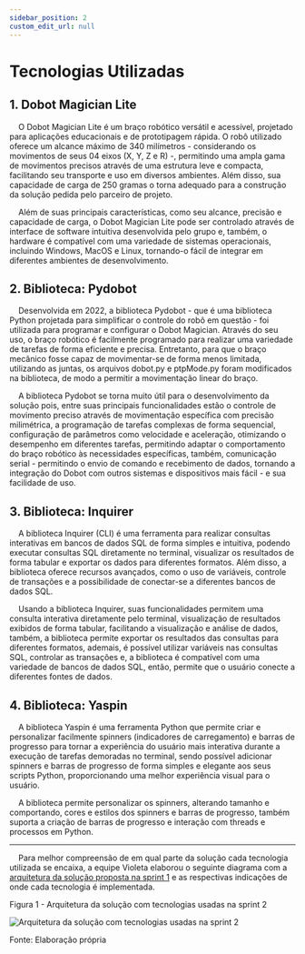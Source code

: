 ```yaml
---
sidebar_position: 2
custom_edit_url: null
---
```


# Tecnologias Utilizadas

## 1. Dobot Magician Lite

&nbsp;&nbsp;&nbsp;&nbsp;O Dobot Magician Lite é um braço robótico versátil e acessível, projetado para aplicações educacionais e de prototipagem rápida. O robô utilizado oferece um alcance máximo de 340 milímetros - considerando os movimentos de seus 04 eixos (X, Y, Z e R) -, permitindo uma ampla gama de movimentos precisos através de uma estrutura leve e compacta, facilitando seu transporte e uso em diversos ambientes. Além disso, sua capacidade de carga de 250 gramas o torna adequado para a construção da solução pedida pelo parceiro de projeto.

&nbsp;&nbsp;&nbsp;&nbsp;Além de suas principais características, como seu alcance, precisão e capacidade de carga, o Dobot Magician Lite pode ser controlado através de interface de software intuitiva desenvolvida pelo grupo e, também, o hardware é compatível com uma variedade de sistemas operacionais, incluindo Windows, MacOS e Linux, tornando-o fácil de integrar em diferentes ambientes de desenvolvimento.

## 2. Biblioteca: Pydobot

&nbsp;&nbsp;&nbsp;&nbsp;Desenvolvida em 2022, a biblioteca Pydobot - que é uma biblioteca Python projetada para simplificar o controle do robô em questão - foi utilizada para programar e configurar o Dobot Magician. Através do seu uso, o braço robótico é facilmente programado para realizar uma variedade de tarefas de forma eficiente e precisa. Entretanto, para que o braço mecânico fosse capaz de movimentar-se de forma menos limitada, utilizando as juntas, os arquivos dobot.py e ptpMode.py foram modificados na biblioteca, de modo a permitir a movimentação linear do braço.

&nbsp;&nbsp;&nbsp;&nbsp;A biblioteca Pydobot se torna muito útil para o desenvolvimento da solução pois, entre suas principais funcionalidades estão o controle de movimento preciso através de movimentação específica com precisão milimétrica, a programação de tarefas complexas de forma sequencial, configuração de parâmetros como velocidade e aceleração, otimizando o desempenho em diferentes tarefas, permitindo adaptar o comportamento do braço robótico às necessidades específicas, também, comunicação serial -  permitindo o envio de comando e recebimento de dados, tornando a integração do Dobot com outros sistemas e dispositivos mais fácil - e sua facilidade de uso.

## 3. Biblioteca: Inquirer

&nbsp;&nbsp;&nbsp;&nbsp;A biblioteca Inquirer (CLI) é uma ferramenta para realizar consultas interativas em bancos de dados SQL de forma simples e intuitiva, podendo executar consultas SQL diretamente no terminal, visualizar os resultados de forma tabular e exportar os dados para diferentes formatos. Além disso, a biblioteca oferece recursos avançados, como o uso de variáveis, controle de transações e a possibilidade de conectar-se a diferentes bancos de dados SQL.

&nbsp;&nbsp;&nbsp;&nbsp;Usando a biblioteca Inquirer, suas funcionalidades permitem uma consulta interativa diretamente pelo terminal, visualização de resultados exibidos de forma tabular, facilitando a visualização e análise de dados, também, a biblioteca permite exportar os resultados das consultas para diferentes formatos, ademais, é possível utilizar variáveis nas consultas SQL, controlar as transações e, a biblioteca é compatível com uma variedade de bancos de dados SQL, então, permite que o usuário conecte a diferentes fontes de dados.

## 4. Biblioteca: Yaspin

&nbsp;&nbsp;&nbsp;&nbsp;A biblioteca Yaspin é uma ferramenta Python que permite criar e personalizar facilmente spinners (indicadores de carregamento) e barras de progresso para tornar a experiência do usuário mais interativa durante a execução de tarefas demoradas no terminal, sendo possível adicionar spinners e barras de progresso de forma simples e elegante aos seus scripts Python, proporcionando uma melhor experiência visual para o usuário.

&nbsp;&nbsp;&nbsp;&nbsp;A biblioteca permite personalizar os spinners, alterando tamanho e comportando, cores e estilos dos spinners e barras de progresso, também suporta a criação de barras de progresso e interação com threads e processos em Python.

---

&nbsp;&nbsp;&nbsp;&nbsp;Para melhor compreensão de em qual parte da solução cada tecnologia utilizada se encaixa, a equipe Violeta elaborou o seguinte diagrama com a [arquitetura da solução proposta na sprint 1](../../sprint-1/proposta-arq.md#diagrama-de-blocos) e as respectivas indicações de onde cada tecnologia é implementada.

<p style={{textAlign: 'center'}}>Figura 1 - Arquitetura da solução com tecnologias usadas na sprint 2</p>

<div style={{margin: 25}}>
    <div style={{textAlign: 'center'}}>
        <img src={require("../../../static/img/sprint-2/sistema-robotico/arquitetura_tecnologias_sprint_2.png").default} style={{width: 400}} alt="Arquitetura da solução com tecnologias usadas na sprint 2" />
        <br />
    </div>
</div>

<p style={{textAlign: 'center'}}>Fonte: Elaboração própria</p>